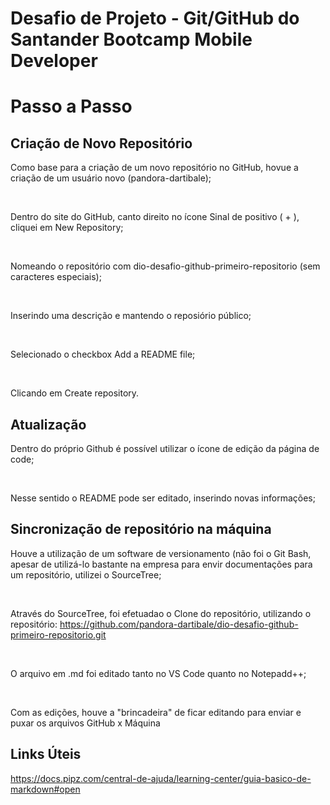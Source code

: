 # Desafio de Projeto - Git/GitHub do Santander Bootcamp Mobile Developer


# Passo a Passo

## Criação de Novo Repositório
Como base para a criação de um novo repositório no GitHub, hovue a criação de um usuário novo (pandora-dartibale);

&nbsp;

Dentro do site do GitHub, canto direito no ícone Sinal de positivo ( + ), cliquei em New Repository;

&nbsp;

Nomeando o repositório com dio-desafio-github-primeiro-repositorio (sem caracteres especiais);

&nbsp;

Inserindo uma descrição e mantendo o reposiório público;

&nbsp;

Selecionado o checkbox Add a README file;

&nbsp;

Clicando em Create repository.

## Atualização
Dentro do próprio Github é possível utilizar o ícone de edição da página de code;

&nbsp;

Nesse sentido o README pode ser editado, inserindo novas informações;

## Sincronização de repositório na máquina
Houve a utilização de um software de versionamento (não foi o Git Bash, apesar de utilizá-lo bastante na empresa para envir documentações para um repositório, utilizei o SourceTree;

&nbsp;

Através do SourceTree, foi efetuadao o Clone do repositório, utilizando o repositório: https://github.com/pandora-dartibale/dio-desafio-github-primeiro-repositorio.git

&nbsp;

O arquivo em .md foi editado tanto no VS Code quanto no Notepadd++;

&nbsp;

Com as edições, houve a "brincadeira" de ficar editando para enviar e puxar os arquivos GitHub x Máquina

## Links Úteis

https://docs.pipz.com/central-de-ajuda/learning-center/guia-basico-de-markdown#open
